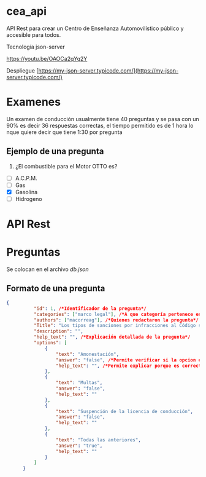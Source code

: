 # cea_api
API Rest para crear un Centro de Enseñanza Automovilístico público y accesible para todos.

Tecnología json-server

https://youtu.be/OAOCa2qYq2Y

Despliegue [https://my-json-server.typicode.com/](https://my-json-server.typicode.com/)

# Examenes
Un examen de conducción usualmente tiene 40 preguntas y se pasa con un 90% es decir 36 respuestas correctas, el tiempo permitido es de 1 hora lo nque quiere decir que tiene 1:30 por pregunta



## Ejemplo de una pregunta

  1. ¿El combustible para el Motor OTTO es?
  - [ ] A.C.P.M.
  - [ ] Gas
  - [x] Gasolina
  - [ ] Hidrogeno

  # API Rest
  
  # Preguntas

  Se colocan en el archivo _db.json_

  ## Formato de una pregunta 
  ```json
  { 
			"id": 1, /*Identificador de la pregunta*/
			"categories": ["marco legal"], /*A que categoría pertenece esta pregunta*/
			"authors": ["macorreag"], /*Quienes redactaron la pregunta*/
			"Title": "Los tipos de sanciones por infracciones al Código son",
			"description": "",
			"help_text": "", /*Explicación detallada de la pregunta*/
			"options": [
				{
					"text": "Amonestación",
					"answer": "false", /*Permite verificar si la opcion es la correcta*/
					"help_text": "", /*Permite explicar porque es correcta ó incorrecta.*/
				},
				{
					"text": "Multas",
					"answer": "false",
					"help_text": ""
				},
				{
					"text": "Suspención de la licencia de conducción",
					"answer": "false",
					"help_text": ""
				},
				{
					"text": "Todas las anteriores",
					"answer": "true",
					"help_text": ""
				}
			]
		}
  ```